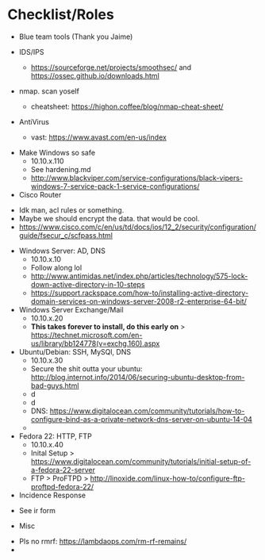 # Checklist/Roles
- Blue team tools (Thank you Jaime)
 * IDS/IPS
   * https://sourceforge.net/projects/smoothsec/ and https://ossec.github.io/downloads.html

 * nmap. scan yoself
   * cheatsheet: https://highon.coffee/blog/nmap-cheat-sheet/
 * AntiVirus
    * vast: https://www.avast.com/en-us/index

- Make Windows so safe
  * 10.10.x.110
  * See hardening.md
  * http://www.blackviper.com/service-configurations/black-vipers-windows-7-service-pack-1-service-configurations/
- Cisco Router
 * Idk man, acl rules or something.
 * Maybe we should encrypt the data. that would be cool.
 * https://www.cisco.com/c/en/us/td/docs/ios/12_2/security/configuration/guide/fsecur_c/scfpass.html
- Windows Server: AD, DNS
  * 10.10.x.10
  * Follow along lol
  * http://www.antimidas.net/index.php/articles/technology/575-lock-down-active-directory-in-10-steps 
  * https://support.rackspace.com/how-to/installing-active-directory-domain-services-on-windows-server-2008-r2-enterprise-64-bit/
- Windows Server Exchange/Mail
  * 10.10.x.20
  * **This takes forever to install, do this early on** > https://technet.microsoft.com/en-us/library/bb124778(v=exchg.160).aspx
- Ubuntu/Debian: SSH, MySQl, DNS
  * 10.10.x.30
  * Secure the shit outta your ubuntu: http://blog.internot.info/2014/06/securing-ubuntu-desktop-from-bad-guys.html
  * d
  * d
  * DNS: https://www.digitalocean.com/community/tutorials/how-to-configure-bind-as-a-private-network-dns-server-on-ubuntu-14-04
  * 
- Fedora 22: HTTP, FTP
  * 10.10.x.40
  * Inital Setup > https://www.digitalocean.com/community/tutorials/initial-setup-of-a-fedora-22-server
  * FTP > ProFTPD > http://linoxide.com/linux-how-to/configure-ftp-proftpd-fedora-22/
- Incidence Response
 * See ir form
- Misc
 * Pls no rmrf: https://lambdaops.com/rm-rf-remains/
 * 

